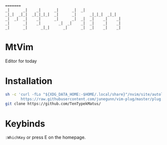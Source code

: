 ```
=======
_|      _|    _|      _|      _|  _|
_|_|  _|_|  _|_|_|_|  _|      _|      _|_|_|  _|_|
_|  _|  _|    _|      _|      _|  _|  _|    _|    _|
_|      _|    _|        _|  _|    _|  _|    _|    _|
_|      _|      _|_|      _|      _|  _|    _|    _|
```

# MtVim
Editor for today

# Installation

```bash
sh -c 'curl -fLo "${XDG_DATA_HOME:-$HOME/.local/share}"/nvim/site/autoload/plug.vim --create-dirs \
       https://raw.githubusercontent.com/junegunn/vim-plug/master/plug.vim'
git clone https://github.com/TenTypekMatus/
```

# Keybinds
`:WhichKey` or press E on the homepage.

